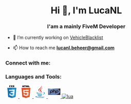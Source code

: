 <h1 align="center">Hi 👋, I'm LucaNL</h1>
<h3 align="center">I'am a mainly FiveM Developer</h3>

- 🔭 I’m currently working on [VehicleBlacklist](https://github.com/LucaNL/VehicleBlacklist-FiveM)

- 📫 How to reach me **lucanl.beheer@gmail.com**

<h3 align="left">Connect with me:</h3>
<p align="left">
</p>

<h3 align="left">Languages and Tools:</h3>
<p align="left"> <a href="https://www.w3schools.com/css/" target="_blank" rel="noreferrer"> <img src="https://raw.githubusercontent.com/devicons/devicon/master/icons/css3/css3-original-wordmark.svg" alt="css3" width="40" height="40"/> </a> <a href="https://www.w3.org/html/" target="_blank" rel="noreferrer"> <img src="https://raw.githubusercontent.com/devicons/devicon/master/icons/html5/html5-original-wordmark.svg" alt="html5" width="40" height="40"/> </a> <a href="https://www.java.com" target="_blank" rel="noreferrer"> <img src="https://raw.githubusercontent.com/devicons/devicon/master/icons/java/java-original.svg" alt="java" width="40" height="40"/> </a> <a href="https://www.php.net" target="_blank" rel="noreferrer"> <img src="https://raw.githubusercontent.com/devicons/devicon/master/icons/php/php-original.svg" alt="php" width="40" height="40"/> </a> <a href="https://www.lua.org" target="_blank" rel="noreferrer"> <img src="https://upload.wikimedia.org/wikipedia/commons/thumb/c/cf/Lua-Logo.svg/1024px-Lua-Logo.svg.png" alt="lua" width="40" height="40"/> </a> 
</p>
